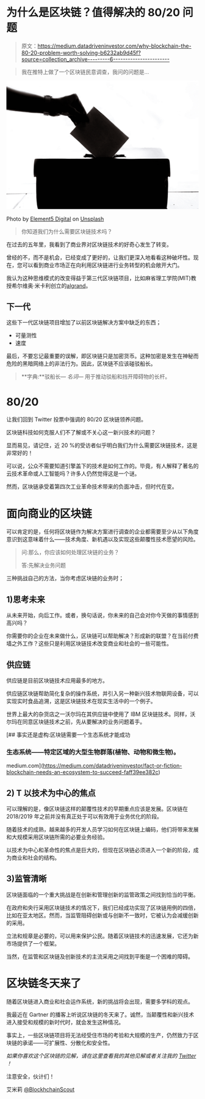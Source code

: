 # 为什么是区块链？值得解决的 80/20 问题

> 原文：<https://medium.datadriveninvestor.com/why-blockchain-the-80-20-problem-worth-solving-b6232ab9d45f?source=collection_archive---------6----------------------->

> 我在推特上做了一个区块链民意调查，我问的问题是…

![](img/a708161c72cf58369e4f6bb75148ea67.png)

Photo by [Element5 Digital](https://unsplash.com/@element5digital?utm_source=medium&utm_medium=referral) on [Unsplash](https://unsplash.com?utm_source=medium&utm_medium=referral)

> 你知道我们为什么需要区块链技术吗？

在过去的五年里，我看到了商业界对区块链技术的好奇心发生了转变。

曾经的不，而不是机会，已经变成了更好的，让我们更深入地看看这种破坏性。现在，您可以看到商业市场正在向利用区块链进行业务转型的机会敞开大门。

我认为这种思维模式的改变得益于第三代区块链项目，比如麻省理工学院(MIT)教授希尔维奥·米卡利创立的[algrand](https://medium.com/u/bb4a269b69c3?source=post_page-----b6232ab9d45f--------------------------------)。

## 下一代

这些下一代区块链项目增加了以前区块链解决方案中缺乏的东西；

*   可量测性
*   速度

最后，不要忘记最重要的误解，即区块链只是加密货币。这种加密是发生在神秘而危险的黑暗网络上的非法行为。因此，区块链不应该碰驳船长。

> **字典:**驳船长— *名词—* 用于推动驳船和挡开障碍物的长杆。

# 80/20

让我们回到 Twitter 投票中强调的 80/20 区块链领养问题。

区块链科技如何克服人们不了解或不关心这一新兴技术的问题？

显而易见，请记住，近 20 %的受访者似乎明白我们为什么需要区块链技术，这是非常好的！

可以说，公众不需要知道引擎盖下的技术是如何工作的。毕竟，有人解释了著名的云技术革命或人工智能吗？许多人仍然觉得这是一个谜。

然而，区块链承受着第四次工业革命技术带来的负面冲击，但时代在变。

# **面向商业的区块链**

可以肯定的是，任何将区块链作为解决方案进行调查的企业都需要至少从以下角度意识到这意味着什么——技术角度、新机遇以及实现这些颠覆性技术愿望的风险。

> 问:那么，你应该如何处理区块链的业务？
> 
> 答:先解决业务问题

三种挑战自己的方法，当你考虑区块链的业务时；

## 1)思考未来

从未来开始，向后工作。或者，换句话说，你未来的自己会对你今天做的事情感到高兴吗？

你需要你的企业在未来做什么，区块链可以帮助解决？形成新的联盟？在当前付费墙之外工作？这些只是利用区块链技术改变商业和社会的一些可能性。

## 供应链

供应链是目前区块链技术应用最多的地方。

供应链区块链帮助简化复杂的操作系统，并引入另一种新兴技术物联网设备，可以实现实时食品追溯，这是区块链技术在现实生活中的一个例子。

世界上最大的杂货店之一沃尔玛在其供应链中使用了 IBM 区块链技术。同样，沃尔玛在同意区块链技术之前，先从要解决的业务问题着手。

[](https://medium.com/datadriveninvestor/fact-or-fiction-blockchain-needs-an-ecosystem-to-succeed-faff39ee382c) [## 事实还是虚构:区块链需要一个生态系统才能成功

### 生态系统——特定区域的大型生物群落(植物、动物和微生物)。

medium.com](https://medium.com/datadriveninvestor/fact-or-fiction-blockchain-needs-an-ecosystem-to-succeed-faff39ee382c) 

## 2) T **以技术为中心的焦点**

可以理解的是，像区块链这样的颠覆性技术的早期重点应该是发展。区块链在 2018/2019 年之前并没有真正处于可以有效用于业务优化的阶段。

随着技术的成熟，越来越多的开发人员学习如何在区块链上编码，他们将带来发展和大规模采用区块链所需的必要业务经验。

以技术为中心和革命性的焦点是巨大的，但现在区块链必须进入一个新的阶段，成为商业和社会的结构。

## **3)监管清晰**

区块链面临的一个重大挑战是在创新和管理创新的监管政策之间找到恰当的平衡。

在政府和央行采用区块链技术的情况下，我们已经成功实现了区块链用例的四倍，比如在亚太地区。然而，当监管阻碍创新或与创新不一致时，它被认为会减缓创新的采用。

立法和规章是必要的，可以用来保护公民。随着区块链技术的迅速发展，它还为新市场提供了一个框架。

当然，在监管和区块链及创新技术的主流采用之间找到平衡是一个困难的障碍。

# 区块链冬天来了

随着区块链进入商业和社会运作系统，新的挑战将会出现，需要多学科的观点。

我最近在 Gartner 的播客上听说区块链的冬天来了。诚然，当颠覆性和新兴技术进入接受和规模的新时代时，就会发生这种情况。

事实上，一些区块链项目将无法经受住市场的考验和大规模的生产，仍然致力于区块链的承诺——可扩展性、分散化和安全性。

*如果你喜欢这个区块链的见解，请在这里查看我的其他见解或者关注我的* [*Twitter*](https://twitter.com/e_nicleoid) *！*

注意安全，伙计们！

艾米莉 [@BlockhchainScout](https://twitter.com/BlockchainScout)